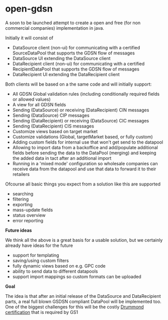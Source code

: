 # open-gdsn
A soon to be launched attempt to create a open and free (for non commercial companies) implementation in java. 

Initially it will consist of 

 - DataSource client (non-ui) for communicating with a certified SourceDataPool that supports the GDSN flow of messages
 - DataSource UI extending the DataSource client
 - DataRecipient client (non-ui) for communicating with a certified RecipientDataPool that supports the GDSN flow of messages
 - DataRecipient UI extending the DataRecipient client
 
Both clients will be based on a the same code and will initially support:

 - All GDSN Global validation rules (including conditionally required fields or allowed values)
 - A view for all GDSN fields
 - Sending (DataSource) or receiving (DataRecipient) CIN messages
 - Sending (DataSource) CIP messages
 - Sending (DataRecipient) or receiving (DataSource) CIC messages
 - Sending (DataRecipient) CIS messages
 - Customize views based on target market
 - Customize validations (Global, targetMarket based, or fully custom)
 - Adding custom fields for internal use that won't get send to the datapool
 - Allowing to import data from a backoffice and add/populate additional fields before sending the data to the DataPool (merging) and keeping the added data in tact after an additional import
 - Running in a 'mixed mode' configuration so wholesale companies can receive data from the datapool and use that data to forward it to their retailers
 
Ofcourse all basic things you expect from a solution like this are supported

 - searching
 - filtering
 - exporting
 - mass-update fields
 - status overview
 - error reporting 
 
**Future ideas**

We think all the above is a great basis for a usable solution, but we certainly already have ideas for the future
 
  - support for templating
  - saving/using custom filters
  - fully dynamic views based on e.g. GPC code
  - ability to send data to different datapools
  - support import mappings so custom formats can be uploaded

**Goal**

The idea is that after an initial release of the DataSource and DataRecipient parts, a real full blown GSDSN compliant DataPool will be implemented too. One of the biggest challenges for this will be the costly [Drummond certification](https://www.drummondgroup.com/b2b-certified-products/b2b-standards/gdsn) that is required by GS1

